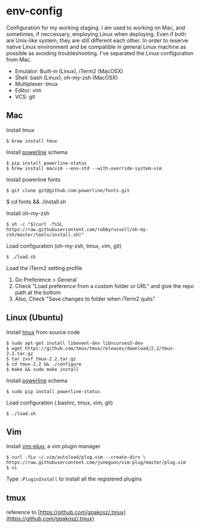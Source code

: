 # env-config

Configuration for my working staging. I am used to working on Mac, and sometimes, if neccessary, employing Linux when deploying. Even if both are Unix-like system, they are still different each other. In order to reserve native Linux environment and be compatible in general Linux machine as possible as avoiding troubleshooting. I've separated the Linux configuration from Mac. 

* Emulator: Built-in (Linux), iTerm2 (MacOSX)
* Shell: bash (Linux), oh-my-zsh (MacOSX)
* Multiplexer: tmux
* Editor: vim
* VCS: git

## Mac

Install tmux

	$ brew install tmux

Install [powerline](https://powerline.readthedocs.io/en/latest/) schema

	$ pip install powerline-status
	$ brew install macvim --env-std --with-override-system-vim
	
Install powerline fonts

	$ git clone git@github.com:powerline/fonts.git
  $ cd fonts && ./install.sh

Install oh-my-zsh

	$ sh -c "$(curl -fsSL https://raw.githubusercontent.com/robbyrussell/oh-my-zsh/master/tools/install.sh)"
	
Load configuration (oh-my-zsh, tmux, vim, git)

	$ ./load.sh
	
Load the iTerm2 setting profile

1. Go Preference > General
2. Check "Load preference from a custom folder or URL" and give the repo path at the bottom
3. Also, Check "Save changes to folder when iTerm2 quits"

## Linux (Ubuntu)

Install [tmux](https://tmux.github.io/) from source code

	$ sudo apt-get install libevent-dev libncurses5-dev
	$ wget https://github.com/tmux/tmux/releases/download/2.2/tmux-2.2.tar.gz
	$ tar zxvf tmux-2.2.tar.gz
	$ cd tmux-2.2 && ./configure
	$ make && sudo make install
	
Install [powerline](https://powerline.readthedocs.io/en/latest/) schema

	$ sudo pip install powerline-status
	
Load configuration (.bashrc, tmux, vim, git)

	$ ./load.sh

## Vim

Install [vim-plug](https://github.com/junegunn/vim-plug), a vim plugin manager

	$ curl -fLo ~/.vim/autoload/plug.vim --create-dirs \
    https://raw.githubusercontent.com/junegunn/vim-plug/master/plug.vim
    $ vi
    
Type `:PluginInstall` to install all the registered plugins

## tmux

reference to [https://github.com/gpakosz/.tmux](https://github.com/gpakosz/.tmux)
